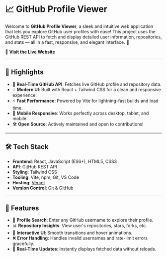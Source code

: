 # 📈 GitHub Profile Viewer

Welcome to **GitHub Profile Viewer**, a sleek and intuitive web application that lets you explore GitHub user profiles with ease! This project uses the GitHub REST API to fetch and display detailed user information, repositories, and stats — all in a fast, responsive, and elegant interface. 🚀

🔗 **[Visit the Live Website](https://github-profile-viewer.vercel.app)**  
<!-- 🔄 Replace with your actual deployed URL if different -->

---

## 🌟 Highlights

- 🔄 **Real-Time GitHub API**: Fetches live GitHub profile and repository data.
- 💡 **Modern UI**: Built with React + Tailwind CSS for a clean and responsive experience.
- ⚡ **Fast Performance**: Powered by Vite for lightning-fast builds and load time.
- 📱 **Mobile Responsive**: Works perfectly across desktop, tablet, and mobile.
- 🛠️ **Open Source**: Actively maintained and open to contributions!

---

## 🛠️ Tech Stack

- **Frontend**: React, JavaScript (ES6+), HTML5, CSS3
- **API**: GitHub REST API
- **Styling**: Tailwind CSS
- **Tooling**: Vite, npm, Git, VS Code
- **Hosting**: [Vercel](https://vercel.com/)
- **Version Control**: Git & GitHub

---

## 🚀 Features

- 🔎 **Profile Search**: Enter any GitHub username to explore their profile.
- 📊 **Repository Insights**: View user's repositories, stars, forks, etc.
- 💫 **Interactive UI**: Smooth transitions and hover animations.
- ❌ **Error Handling**: Handles invalid usernames and rate-limit errors gracefully.
- 🔄 **Real-Time Updates**: Instantly displays fetched data without reloads.



